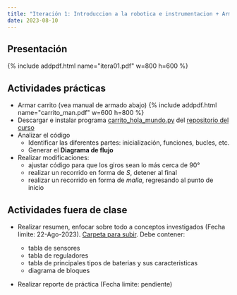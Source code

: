 ```yaml
---
title: "Iteración 1: Introduccion a la robotica e instrumentacion + Armado de carrito con ESP32"
date: 2023-08-10
---
```


## Presentación
{% include addpdf.html name="itera01.pdf" w=800 h=600 %}

## Actividades prácticas
* Armar carrito (vea manual de armado abajo)
{% include addpdf.html name="carrito_man.pdf" w=600 h=800 %}
* Descargar e instalar programa [carrito_hola_mundo.py](https://github.com/ma-robles/robotica_2024-1/tree/main/progs) del [repositorio del curso](https://github.com/ma-robles/robotica_2024-1/)
* Analizar el código
  - Identificar las diferentes partes: inicialización, funciones, bucles, etc.
  - Generar el **Diagrama de flujo**
* Realizar modificaciones:
  - ajustar código para que los giros sean lo más cerca de 90°
  - realizar un recorrido en forma de *S*, detener al final
  - realizar un recorrido en forma de *malla*, regresando al punto de inicio

## Actividades fuera de clase
* Realizar resumen, enfocar sobre todo a conceptos investigados (Fecha limite: 22-Ago-2023). [Carpeta para subir](https://drive.google.com/drive/folders/10DgO2EyY_KpVo28MBtVwoafMr8keWMGh?usp=drive_link). Debe contener:
  - tabla de sensores
  - tabla de reguladores
  - tabla de principales tipos de baterias y sus caracteristicas
  - diagrama de bloques
	
* Realizar reporte de práctica (Fecha limite: pendiente)
